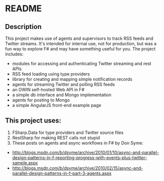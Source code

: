 # README

## Description
This project makes use of agents and supervisors to track RSS feeds and Twitter streams. It's intended for internal use, not for production, but was a fun way to explore F# and may have something useful for you.
The project includes:
  * modules for accessing and authenticating Twitter streaming and rest APIs
  * RSS feed loading using type providers
  * library for creating and mapping simple notification records
  * agents for streaming Twitter and polling RSS feeds
  * an OWIN self-hosted Web API in F#
  * a simple db interface and Mongo implementation
  * agents for posting to Mongo
  * a simple AngularJS front-end example page

## This project uses:
1. FSharp.Data for type providers and Twitter source files
2. RestSharp for making REST calls not stupid
3. These posts on agents and async workflows in F# by Don Syme:
  *  http://blogs.msdn.com/b/dsyme/archive/2010/01/10/async-and-parallel-design-patterns-in-f-reporting-progress-with-events-plus-twitter-sample.aspx
  * http://blogs.msdn.com/b/dsyme/archive/2010/02/15/async-and-parallel-design-patterns-in-f-part-3-agents.aspx
